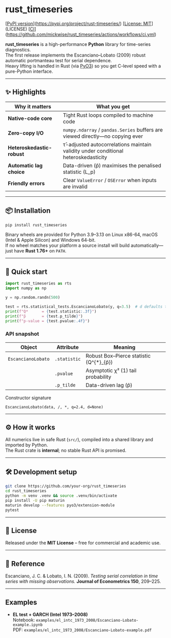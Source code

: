 # rust_timeseries

[[PyPI version](https://img.shields.io/pypi/v/rust-timeseries.svg)](https://pypi.org/project/rust-timeseries/)
[[License: MIT](https://img.shields.io/badge/License-MIT-blue.svg)](LICENSE)
[[CI](https://github.com/mickwise/rust_timeseries/actions/workflows/ci.yml/badge.svg)](https://github.com/mickwise/rust_timeseries/actions/workflows/ci.yml)

**rust_timeseries** is a high-performance **Python** library for time-series diagnostics.  
The first release implements the Escanciano–Lobato (2009) robust automatic portmanteau test for serial dependence.  
Heavy lifting is handled in Rust (via [PyO3]) so you get C-level speed with a pure-Python interface.

---

## ✨ Highlights

| Why it matters           | What you get                                                                    |
|--------------------------|---------------------------------------------------------------------------------|
| **Native-code core**     | Tight Rust loops compiled to machine code                                       |
| **Zero-copy I/O**        | `numpy.ndarray` / `pandas.Series` buffers are viewed directly—no copying ever   |
| **Heteroskedastic-robust** | τ̂-adjusted autocorrelations maintain validity under conditional heteroskedasticity |
| **Automatic lag choice** | Data-driven \(p̃\) maximises the penalised statistic \(L_p\)                    |
| **Friendly errors**      | Clear `ValueError` / `OSError` when inputs are invalid                          |

---

## 📦 Installation

```bash
pip install rust_timeseries
```

Binary wheels are provided for Python 3.9–3.13 on Linux x86-64, macOS (Intel & Apple Silicon) and Windows 64-bit.  
If no wheel matches your platform a source install will build automatically—just have **Rust 1.76+** on `PATH`.

---

## 🚀 Quick start

```python
import rust_timeseries as rts
import numpy as np

y = np.random.randn(500)

test = rts.statistical_tests.EscancianoLobato(y, q=3.5)  # d defaults to ⌊n**0.2⌋
print(f"Q*      = {test.statistic:.3f}")
print(f"p̃       = {test.p_tilde}")
print(f"p-value = {test.pvalue:.4f}")
```

### API snapshot

| Object               | Attribute     | Meaning                                       |
|----------------------|---------------|-----------------------------------------------|
| `EscancianoLobato`   | `.statistic`  | Robust Box–Pierce statistic \(Q^{*}_{p̃}\)    |
|                      | `.pvalue`     | Asymptotic χ² (1) tail probability            |
|                      | `.p_tilde`    | Data-driven lag \(p̃\)                         |

Constructor signature

```
EscancianoLobato(data, /, *, q=2.4, d=None)
```

---

## ⚙️ How it works

All numerics live in safe Rust (`src/`), compiled into a shared library and imported by Python.  
The Rust crate is **internal**; no stable Rust API is promised.

---

## 🛠 Development setup

```bash
git clone https://github.com/your-org/rust_timeseries
cd rust_timeseries
python -m venv .venv && source .venv/bin/activate
pip install -U pip maturin
maturin develop --features pyo3/extension-module
pytest
```

---

## 📜 License

Released under the **MIT License** – free for commercial and academic use.

---

## 📖 Reference

Escanciano, J. C. & Lobato, I. N. (2009). *Testing serial correlation in time series with missing observations.* **Journal of Econometrics 150**, 209–225.

[PyO3]: https://pyo3.rs

---

## Examples
- **EL test + GARCH (Intel 1973–2008)**  
  Notebook: `examples/el_intc_1973_2008/Escanciano-Lobato-example.ipynb`  
  PDF: `examples/el_intc_1973_2008/Escanciano-Lobato-example.pdf`